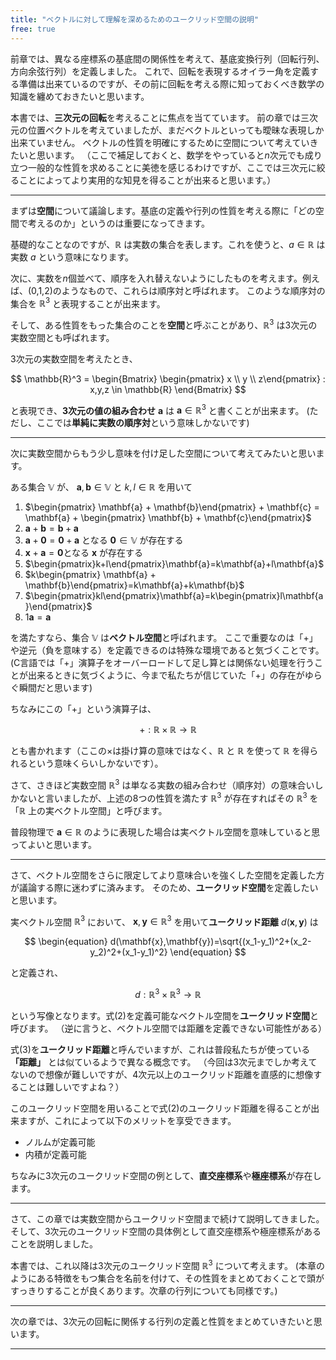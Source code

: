```yaml
---
title: "ベクトルに対して理解を深めるためのユークリッド空間の説明"
free: true
---
```


前章では、異なる座標系の基底間の関係性を考えて、基底変換行列（回転行列、方向余弦行列）を定義しました。
これで、回転を表現するオイラー角を定義する準備は出来ているのですが、その前に回転を考える際に知っておくべき数学の知識を纏めておきたいと思います。

本書では、**三次元の回転**を考えることに焦点を当てています。
前の章では三次元の位置ベクトルを考えていましたが、まだベクトルといっても曖昧な表現しか出来ていません。
ベクトルの性質を明確にするために空間について考えていきたいと思います。
（ここで補足しておくと、数学をやっていると$n$次元でも成り立つ一般的な性質を求めることに美徳を感じるわけですが、ここでは三次元に絞ることによってより実用的な知見を得ることが出来ると思います。）

----

まずは**空間**について議論します。基底の定義や行列の性質を考える際に「どの空間で考えるのか」というのは重要になってきます。

基礎的なことなのですが、$\mathbb{R}$ は実数の集合を表します。これを使うと、$a \in \mathbb{R}$ は実数 $a$ という意味になります。

次に、実数を$n$個並べて、順序を入れ替えないようにしたものを考えます。例えば、(0,1,2)のようなもので、これらは順序対と呼ばれます。
このような順序対の集合を $\mathbb{R}^{3}$ と表現することが出来ます。

そして、ある性質をもった集合のことを**空間**と呼ぶことがあり、$\mathbb{R}^{3}$ は3次元の実数空間とも呼ばれます。

3次元の実数空間を考えたとき、

$$
\mathbb{R}^3 =  
\begin{Bmatrix}
    \begin{pmatrix} x \\ y \\ z\end{pmatrix} : x,y,z \in \mathbb{R} 
\end{Bmatrix}    
$$

と表現でき、**3次元の値の組み合わせ** $\mathbf{a}$ は  $\mathbf{a} \in \mathbb{R}^3$ と書くことが出来ます。
(ただし、ここでは**単純に実数の順序対**という意味しかないです)

----

次に実数空間からもう少し意味を付け足した空間について考えてみたいと思います。

ある集合 $\mathbb{V}$ が、 $\mathbf{a},\mathbf{b} \in \mathbb{V}$ と $k,l\in \mathbb{R}$ を用いて 

1. $\begin{pmatrix} \mathbf{a} + \mathbf{b}\end{pmatrix} + \mathbf{c} = \mathbf{a} + \begin{pmatrix} \mathbf{b} + \mathbf{c}\end{pmatrix}$
2. $\mathbf{a} + \mathbf{b} = \mathbf{b} + \mathbf{a}$
3. $\mathbf{a} + \mathbf{0} = \mathbf{0} + \mathbf{a}$ となる $\mathbf{0}\in \mathbb{V}$ が存在する
4. $\mathbf{x}+\mathbf{a}=\mathbf{0}$となる $\mathbf{x}$ が存在する
5. $\begin{pmatrix}k+l\end{pmatrix}\mathbf{a}=k\mathbf{a}+l\mathbf{a}$
6. $k\begin{pmatrix} \mathbf{a} + \mathbf{b}\end{pmatrix}=k\mathbf{a}+k\mathbf{b}$
7. $\begin{pmatrix}kl\end{pmatrix}\mathbf{a}=k\begin{pmatrix}l\mathbf{a}\end{pmatrix}$
8. $1\mathbf{a}=\mathbf{a}$

を満たすなら、集合 $\mathbb{V}$ は**ベクトル空間**と呼ばれます。
ここで重要なのは「+」や逆元（負を意味する）を定義できるのは特殊な環境であると気づくことです。
(C言語では「+」演算子をオーバーロードして足し算とは関係ない処理を行うことが出来るときに気づくように、今まで私たちが信じていた「+」の存在がゆらぐ瞬間だと思います)

ちなみにこの「+」という演算子は、

$$
\begin{equation}
    +:\mathbb{R}\times \mathbb{R} \rightarrow \mathbb{R}
\end{equation}
$$

とも書かれます（ここの×は掛け算の意味ではなく、$\mathbb{R}$ と $\mathbb{R}$ を使って $\mathbb{R}$ を得られるという意味くらいしかないです）。

さて、さきほど実数空間 $\mathbb{R}^{3}$ は単なる実数の組み合わせ（順序対）の意味合いしかないと言いましたが、上述の8つの性質を満たす $\mathbb{R}^{3}$ が存在すればその $\mathbb{R}^{3}$ を 「$\mathbb{R}$ 上の実ベクトル空間」と呼びます。

普段物理で $\mathbf{a} \in \mathbb{R}$ のように表現した場合は実ベクトル空間を意味していると思ってよいと思います。

----

さて、ベクトル空間をさらに限定してより意味合いを強くした空間を定義した方が議論する際に迷わずに済みます。
そのため、**ユークリッド空間**を定義したいと思います。

実ベクトル空間 $\mathbb{R}^{3}$ において、 $\mathbf{x}, \mathbf{y}\in \mathbb{R}^{3}$ を用いて**ユークリッド距離** $d(\mathbf{x},\mathbf{y})$ は

$$
\begin{equation}
    d(\mathbf{x},\mathbf{y})=\sqrt{(x_1-y_1)^2+(x_2-y_2)^2+(x_1-y_1)^2}
\end{equation}
$$

と定義され、

$$
\begin{equation}
    d:\mathbb{R}^3\times \mathbb{R}^3 \rightarrow \mathbb{R}
\end{equation}
$$

という写像となります。式(2)を定義可能なベクトル空間を**ユークリッド空間**と呼びます。
（逆に言うと、ベクトル空間では距離を定義できない可能性がある）

式(3)を**ユークリッド距離**と呼んでいますが、これは普段私たちが使っている **「距離」** とは似ているようで異なる概念です。
（今回は3次元までしか考えてないので想像が難しいですが、4次元以上のユークリッド距離を直感的に想像することは難しいですよね？）

このユークリッド空間を用いることで式(2)のユークリッド距離を得ることが出来ますが、これによって以下のメリットを享受できます。
- ノルムが定義可能
- 内積が定義可能

ちなみに3次元のユークリッド空間の例として、**直交座標系**や**極座標系**が存在します。

----

さて、この章では実数空間からユークリッド空間まで続けて説明してきました。
そして、3次元のユークリッド空間の具体例として直交座標系や極座標系があることを説明しました。

本書では、これ以降は3次元のユークリッド空間 $\mathbb{R}^3$ について考えます。
(本章のようにある特徴をもつ集合を名前を付けて、その性質をまとめておくことで頭がすっきりすることが良くあります。次章の行列についても同様です。)

----

次の章では、3次元の回転に関係する行列の定義と性質をまとめていきたいと思います。

----

